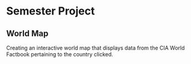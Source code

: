 # Semester Project

## World Map
Creating an interactive world map that displays data from the CIA World Factbook pertaining to the country clicked.
